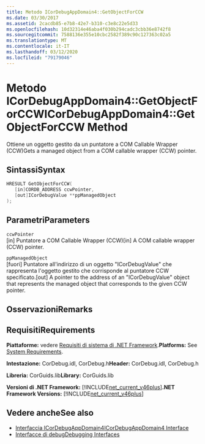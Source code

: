 ```yaml
---
title: Metodo ICorDebugAppDomain4::GetObjectForCCW
ms.date: 03/30/2017
ms.assetid: 2cacdb85-e7b8-42e7-b310-c3e8c22e5d33
ms.openlocfilehash: 10d32314e46aba4f030b294cadc3cbb36e8742f8
ms.sourcegitcommit: 7588136e355e10cbc2582f389c90c127363c02a5
ms.translationtype: MT
ms.contentlocale: it-IT
ms.lasthandoff: 03/12/2020
ms.locfileid: "79179046"
---
```

# <a name="icordebugappdomain4getobjectforccw-method"></a><span data-ttu-id="f8d8a-102">Metodo ICorDebugAppDomain4::GetObjectForCCW</span><span class="sxs-lookup"><span data-stu-id="f8d8a-102">ICorDebugAppDomain4::GetObjectForCCW Method</span></span>
<span data-ttu-id="f8d8a-103">Ottiene un oggetto gestito da un puntatore a COM Callable Wrapper (CCW)</span><span class="sxs-lookup"><span data-stu-id="f8d8a-103">Gets a managed object from a COM callable wrapper (CCW) pointer.</span></span>  
  
## <a name="syntax"></a><span data-ttu-id="f8d8a-104">Sintassi</span><span class="sxs-lookup"><span data-stu-id="f8d8a-104">Syntax</span></span>  
  
```cpp  
HRESULT GetObjectForCCW(  
   [in]CORDB_ADDRESS ccwPointer,
   [out]ICorDebugValue **ppManagedObject  
);  
```  
  
## <a name="parameters"></a><span data-ttu-id="f8d8a-105">Parametri</span><span class="sxs-lookup"><span data-stu-id="f8d8a-105">Parameters</span></span>  
 `ccwPointer`  
 <span data-ttu-id="f8d8a-106">[in] Puntatore a COM Callable Wrapper (CCW)</span><span class="sxs-lookup"><span data-stu-id="f8d8a-106">[in] A COM callable wrapper (CCW) pointer.</span></span>  
  
 `ppManagedObject`  
 <span data-ttu-id="f8d8a-107">[fuori] Puntatore all'indirizzo di un oggetto "ICorDebugValue" che rappresenta l'oggetto gestito che corrisponde al puntatore CCW specificato.</span><span class="sxs-lookup"><span data-stu-id="f8d8a-107">[out] A pointer to the address of an "ICorDebugValue" object that represents the managed object that corresponds to the given CCW pointer.</span></span>  
  
## <a name="remarks"></a><span data-ttu-id="f8d8a-108">Osservazioni</span><span class="sxs-lookup"><span data-stu-id="f8d8a-108">Remarks</span></span>  
  
## <a name="requirements"></a><span data-ttu-id="f8d8a-109">Requisiti</span><span class="sxs-lookup"><span data-stu-id="f8d8a-109">Requirements</span></span>  
 <span data-ttu-id="f8d8a-110">**Piattaforme:** vedere [Requisiti di sistema di .NET Framework](../../../../docs/framework/get-started/system-requirements.md).</span><span class="sxs-lookup"><span data-stu-id="f8d8a-110">**Platforms:** See [System Requirements](../../../../docs/framework/get-started/system-requirements.md).</span></span>  
  
 <span data-ttu-id="f8d8a-111">**Intestazione:** CorDebug.idl, CorDebug.h</span><span class="sxs-lookup"><span data-stu-id="f8d8a-111">**Header:** CorDebug.idl, CorDebug.h</span></span>  
  
 <span data-ttu-id="f8d8a-112">**Libreria:** CorGuids.lib</span><span class="sxs-lookup"><span data-stu-id="f8d8a-112">**Library:** CorGuids.lib</span></span>  
  
 <span data-ttu-id="f8d8a-113">**Versioni di .NET Framework:** [!INCLUDE[net_current_v46plus](../../../../includes/net-current-v46plus-md.md)]</span><span class="sxs-lookup"><span data-stu-id="f8d8a-113">**.NET Framework Versions:** [!INCLUDE[net_current_v46plus](../../../../includes/net-current-v46plus-md.md)]</span></span>  
  
## <a name="see-also"></a><span data-ttu-id="f8d8a-114">Vedere anche</span><span class="sxs-lookup"><span data-stu-id="f8d8a-114">See also</span></span>

- [<span data-ttu-id="f8d8a-115">Interfaccia ICorDebugAppDomain4</span><span class="sxs-lookup"><span data-stu-id="f8d8a-115">ICorDebugAppDomain4 Interface</span></span>](icordebugappdomain4-interface.md)
- [<span data-ttu-id="f8d8a-116">Interfacce di debug</span><span class="sxs-lookup"><span data-stu-id="f8d8a-116">Debugging Interfaces</span></span>](debugging-interfaces.md)
